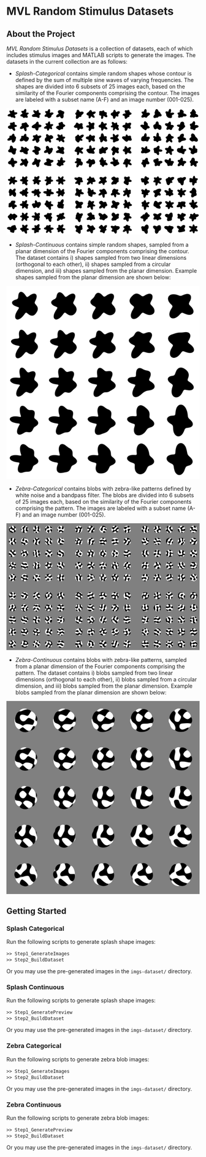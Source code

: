 # MVL Random Stimulus Datasets

## About the Project

_MVL Random Stimulus Datasets_ is a collection of datasets, each of which includes stimulus images and MATLAB scripts to generate the images. The datasets in the current collection are as follows:

* _Splash-Categorical_ contains simple random shapes whose contour is defined by the sum of multiple sine waves of varying frequencies. The shapes are divided into 6 subsets of 25 images each, based on the similarity of the Fourier components comprising the contour. The images are labeled with a subset name (A-F) and an image number (001-025).

![Thumbnails of all splash-categorical images](https://github.com/ssmvl/mvl-randstim-datasets/blob/main/splash-categorical/thumbnails.png?raw=true)

* _Splash-Continuous_ contains simple random shapes, sampled from a planar dimension of the Fourier components comprising the contour. The dataset contains i) shapes sampled from two linear dimensions (orthogonal to each other), ii) shapes sampled from a circular dimension, and iii) shapes sampled from the planar dimension. Example shapes sampled from the planar dimension are shown below:

![Splash shapes sampled from a planar dimension](https://github.com/ssmvl/mvl-randstim-datasets/blob/main/splash-continuous/preview-planar-dim.png?raw=true)

* _Zebra-Categorical_ contains blobs with zebra-like patterns defined by white noise and a bandpass filter. The blobs are divided into 6 subsets of 25 images each, based on the similarity of the Fourier components comprising the pattern. The images are labeled with a subset name (A-F) and an image number (001-025).

![Thumbnails of all zebra-categorical images](https://github.com/ssmvl/mvl-randstim-datasets/blob/main/zebra-categorical/thumbnails.png?raw=true)

* _Zebra-Continuous_ contains blobs with zebra-like patterns, sampled from a planar dimension of the Fourier components comprising the pattern. The dataset contains i) blobs sampled from two linear dimensions (orthogonal to each other), ii) blobs sampled from a circular dimension, and iii) blobs sampled from the planar dimension. Example blobs sampled from the planar dimension are shown below:

![Zebra blobs sampled from a planar dimension](https://github.com/ssmvl/mvl-randstim-datasets/blob/main/zebra-continuous/preview-planar-dim.png?raw=true)

## Getting Started

### Splash Categorical

Run the following scripts to generate splash shape images:
```
>> Step1_GenerateImages
>> Step2_BuildDataset
```
Or you may use the pre-generated images in the `imgs-dataset/` directory.

### Splash Continuous

Run the following scripts to generate splash shape images:
```
>> Step1_GeneratePreview
>> Step2_BuildDataset
```
Or you may use the pre-generated images in the `imgs-dataset/` directory.

### Zebra Categorical

Run the following scripts to generate zebra blob images:
```
>> Step1_GenerateImages
>> Step2_BuildDataset
```
Or you may use the pre-generated images in the `imgs-dataset/` directory.

### Zebra Continuous

Run the following scripts to generate zebra blob images:
```
>> Step1_GeneratePreview
>> Step2_BuildDataset
```
Or you may use the pre-generated images in the `imgs-dataset/` directory.
